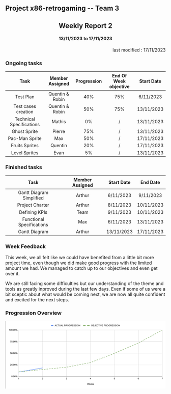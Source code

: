 Project x86-retrogaming -- Team 3
---

<h2 align="center">Weekly Report 2</h2>

<h4 align="center">13/11/2023 to 17/11/2023</h4>

<p align="right">last modified : 17/11/2023</p>

### Ongoing tasks

<div align="center">

|           Task            |   Member Assigned   |   Progression   |   End Of Week objective   |   Start Date  |
|:-------------------------:|:-------------------:|:---------------:|:-------------------------:|:-------------:|
|Test Plan                  |Quentin & Robin      |40%              |75%                        |6/11/2023      |
|Test cases creation        |Quentin & Robin      |50%              |75%                        |13/11/2023     |
|Technical Specifications   |Mathis               |0%               |/                          |13/11/2023     |
|Ghost Sprite               |Pierre               |75%              |/                          |13/11/2023     |
|Pac-Man Sprite             |Max                  |50%              |/                          |17/11/2023     |
|Fruits Sprites             |Quentin              |20%              |/                          |17/11/2023     |
|Level Sprites              |Evan                 |5%               |/                          |13/11/2023     |

</div>

### Finished tasks

<div align="center">

|           Task            |   Member Assigned     |  Start Date   |   End Date  |
|:-------------------------:|:---------------------:|:-------------:|:-----------:|
|Gantt Diagram Simplified   |Arthur                 |6/11/2023      |9/11/2023    |
|Project Charter            |Arthur                 |8/11/2023      |10/11/2023   |
|Defining KPIs              |Team                   |9/11/2023      |10/11/2023   |
|Functional Specifications  |Max                    |6/11/2023      |13/11/2023   |
|Gantt Diagram              |Arthur                 |13/11/2023     |17/11/2023   |

</div>

### Week Feedback

This week, we all felt like we could have benefited from a little bit more project time, even though we did make good progress with the limited amount we had. We managed to catch up to our objectives and even get over it.

We are still facing some difficulties but our understanding of the theme and tools as greatly inproved during the last few days. Even if some of us were a bit sceptic about what would be coming next, we are now all quite confident and excited for the next steps.

### Progression Overview

<div align="center">

![Progression](../pictures/weeklyReport/progressionWeek2.png)

</div>